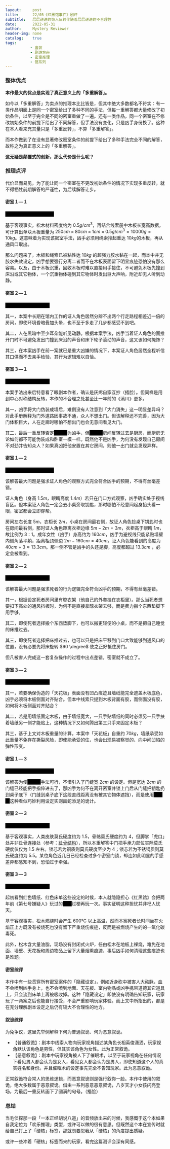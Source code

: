 ```yaml
---
layout:     post
title:      22/05《红黑馆事件》剧评
subtitle:   层层递进的惊人反转伴随着层层递进的不合理性
date:       2022-05-31
author:     Mystery Reviewer
header-img: none
catalog:    true
tags:
           - 盒装
           - 剧游方舟
           - 密室推理
           - 馆系列
---
```


###  整体优点

**本作最大的优点是实现了真正意义上的「多重解答」。**

如今以「多重解答」为卖点的推理本比比皆是，但其中绝大多数都名不符实：有一类作品明面上是同一个密室给出了多种不同的手法，但每一重解答都大量修改了初始条件，以至于完全是不同的密室重做了一遍。还有一类作品，同一个密室在不修改初始条件的前提下给出了不同解答，但手法没有变化，只是凶手身份换了。这种在本人看来充其量只是「多重反转」，不算「多重解答」。

而本作做到了在没有显著修改密室条件的前提下给出了多种手法完全不同的解答，故称之为真正意义上的「多重解答」。

**这无疑是颠覆式的创新，那么代价是什么呢？**

### 推理点评

代价显而易见，为了能让同一个密室在不更改初始条件的情况下实现多重反转，就不得牺牲前期解答的严谨性，为后续解答让步。

#### 密室１—１

<font style="background-color: #000000; color: black">高余笙密室・第一重解答</font>

基于客观事实，松木材料密度约为 $0.5g/cm^3$，再结合线索册中木板长宽高数据，可计算出单块木板重量为 $250cm \times 80cm \times 1cm \times 0.5g/cm^3 = 10000g = 10kg$。这意味着为实现该密室手法，凶手必须用绳索拎起重达 $10kg$​ 的木板，再从通风口取出。

那么问题来了，木板和绳索已被粘性达 $10kg$ 的超强力胶水黏在一起，而本中并无胶水失效设定，凶手想要强行分离二者而不在木板表面留下明显痕迹恐怕没有那么容易。以及，由于木板沉重，回收木板时难以直接用手接住，不可避免木板先撞到床沿或其它物体，一个沉重物体碰到其它物体时发出巨大声响，附近却无人听到动静。

#### 密室２—１

<font style="background-color: #000000; color: black">周凯密室・第一重解答</font>

其一，本案中长期在馆内工作的证人角色居然分辨不出两个行走路程相差近一倍的房间，即使环境昏暗叠加头晕，也不至于多走了几步都感受不到吧。

其二，人在黑暗中至少耳朵能听见动静。根据本案手法，凶手当着证人角色的面推开门时不可避免发出门撞到床沿的声音和床下轮子滚动的声音，这又该如何掩饰？

其三，在本案凶手在前一案就已是重大凶嫌的情况下，本案证人角色居然全程听信其口供而不去亲手检验，其行为逻辑难以自恰。

#### 密室３—１

<font style="background-color: #000000; color: black">管家密室・第一重解答</font>

本案手法出来后特意看了眼剧本作者，确认是灰烬自家互抄（捂脸）。但同样是用到中心对称结构反转，本作的不合理之处甚至比一年前的《漓川》更多。

其一，凶手将大门伪装成墙后，难倒没有人注意到「大门消失」这一明显差异吗？对此手册解释为门外道路因事故不通，众人不想出门。但该解释还不完善，因为大门体积巨大，人在走廊时哪怕不想出门也会无意间看见大门。

其二，最后一重反转否定<font style="background-color: #000000; color: black">陆思源</font>为凶手，但<font style="background-color: #000000; color: black">陆思源</font>房间反转过去是厨房，而厨房无论如何都不可能伪装成和卧室一模一样。既然他不是凶手，为何没有发现自己房间不对劲并告知众人？如果真凶把他安置在其它房间，则他一出门就会发现异样。

#### 密室１—２

<font style="background-color: #000000; color: black">高余笙密室・第二重解答</font>

该解答最大问题是强求证人角色的观察方式完全符合凶手的预期，不得有丝毫差错。

证人角色（身高 $1.5m$，眼睛高度 $1.4m$）若只在门口方式观察，凶手确实处于视线盲区。但本案证人角色一定会去小桌旁取钥匙，那时哪怕不经意间起身抬头看一眼，密室都会立即穿帮。

房间左右长度 $5m$，衣柜长 $2m$，小桌在房间最右侧，故证人角色捡桌下钥匙时也在房间最右侧，那时证人角色距离衣柜边缘 $5m - 2m = 3m$，衣柜高于眼睛 $1m$，故比例为 $3:1$。成年女性（凶手）身高约为 $160cm$，凶手为避视线只能紧贴墙壁内侧角落平躺，距离柜顶侧边 $2m - 160cm = 40cm$。证人角色能看到的高度为 $40cm \div 3 \approx 13.3cm$。那一侧不管是凶手的头还是脚，高度都超过 $13.3cm$ ，必定会被看到。

#### 密室２—２

<font style="background-color: #000000; color: black">周凯密室・第二重解答</font>

该解答最大问题是强求死者的行为逻辑完全符合凶手的预期，不得有丝毫差错。

其一，根据设定死者房间里有晾衣架（他自己的外套挂在衣柜里）。那么当死者想要扣下高处的通风挡板时，为何不是直接拿晾衣架去够，而是费力搬个东西垫脚下用手够。

其二，即使死者选择搬个东西垫脚下，也可以搬更轻便的小桌，而不是把自己睡觉的床推过去。

其三，即使死者选择把床推过去，也可以只是把床平移到门口大致能够到通风口的位置，没有必要先将床旋转 $90 \degree$ 使之正好抵住房门。

但凡被害人完成这一套复杂操作的过程中出点差错，密室就不成立了。

#### 密室３—２

<font style="background-color: #000000; color: black">管家密室・第二重解答</font>

其一，若要确保伪造的「天花板」表面没有凹凸痕迹且墙纸能完全遮盖木板底色，凶手必须将木板侧面对齐贴合。但本中线索只提到木板背面有胶，而侧面没有胶，如何将木板侧面对齐贴合？

其二，若是用墙纸固定木板，由于墙纸宽大，一只手贴墙纸的同时必须另一只手扶着墙纸另一侧才能贴上，这种情况下又如何腾出第三只手来固定木板？

其三，基于上文对木板重量的计算，本案中「天花板」自重约 $70kg$，墙纸承受如此重量不免存在撕裂风险，即使能承受的住，也会出现易被察觉的、向中间凹陷的弹性形变。

#### 密室１—３

<font style="background-color: #000000; color: black">高余笙密室・第三重解答</font>

该解答为使<font style="background-color: #000000; color: black">双木板</font>手法可行，不惜引入了门缝宽 $2cm$ 的设定。但是宽达 $2cm$ 的门缝已经能把手指伸进去了，那凶手为何不在离开密室并锁上门后从门缝把钥匙扔到桌子底下（门缝到桌子底下这段直线距离没有被其它物体遮挡），而是使用<font style="background-color: #000000; color: black">双木板</font>这种看似巧妙利用设定实则画蛇添足的诡计。

#### 密室２—３

<font style="background-color: #000000; color: black">周凯密室・第三重解答</font>

基于客观事实，人类皮肤莫氏硬度约为 $1.5$，骨骼莫氏硬度约为 $4$，但脚掌「虎口」处并非趾骨连接处（参考：[趾骨结构](https://anatomy.co.uk/phalanges/)），所以本重解答中门把手承力部位实际莫氏硬度仅仅为 $1.5$ 左右。锁芯若为铜质则莫氏硬度至少为 $4$；锁芯若为不锈钢质则莫氏硬度约为 $5.5$。某位角色近几日已经检查过多个密室门锁，却连如此明显的手感差异都感知不到，恐怕过于牵强。

#### 密室３—３

<font style="background-color: #000000; color: black">管家密室・第三重解答</font>

起初看到红色墙纸、红色床单这些设定的时候，本人就隐隐担心《红黑馆》会把两年前《第七号嫌疑人》玩过的<font style="background-color: #000000; color: black">色盲</font>烂梗再玩一次。事实证明这种担忧并非杞人忧天。

基于客观事实，松木燃烧时会产生 $600℃$ 以上高温，然而本案死者长时间坐在火焰正上方既没有被烧死也没有留下严重烧伤痕迹，反而是被燃烧产生的的一氧化碳毒死。

此外，松木含大量油脂，现场没有封闭式火炉，任由松木在地板上裸烧，难免在地面、墙壁、天花板和周边物品上留下大量烟熏痕迹，事后凶手如何清理这些痕迹也是难题。

#### 密室综评

本作中有一些贯穿所有密室案件的「隐藏设定」，例如近身砍中被害人大动脉，血不会喷到凶手身上，也不会喷到地面、天花板、室内物品或凶手携带道德其它道具上，只会流到床单上再被吸收掉。这种「隐藏设定」即使没有明确告知玩家，玩家玩了一两案之后也能自行接受，不会严重影响玩家体验。而上文中所指出的，都是在充分理解剧本设定之后仍有较大不合理性的地方。

#### 叙诡综评

为免争议，这里先举例解释下何为普通叙诡、何为恶意叙诡。

* 【普通叙诡】：剧本中线索人物向玩家视角描述某角色长相英俊潇洒，玩家视角默认该角色是男性，但其实该角色为女性。此为正常叙诡。
* 【恶意叙诡】：剧本中玩家视角被人下了催眠术，以至于玩家视角在任何情况下看见男人都会认为是女人，看见女人都会认为是男人，即使知道这个人的真实姓名和身份。并且催眠术的设定事先完全不告知玩家。此为恶意叙诡。

正常叙诡符合常人的思维逻辑，而恶意叙诡则是强行叙你一脸。本作中使用的叙诡，绝大多数属于恶意叙诡。借由一系列恶意恶意叙诡，八岁天才小女孩闪亮登场，为最后一重反转画下了圆满的句号。（捂脸）

### 总结

当毛侦探那一段「一本正经胡说八道」的音频放出来的时候，我感慨于这个本如果自我定位为「欢乐推理」类型，或许可以做的很有意思。但既然这个本在宣传时就给自己打上了「硬核」标签，那就勿要怨我从「硬核」的角度提出质疑。

或许一些冲着「硬核」标签而来的玩家，看完这篇测评会深有同感。
